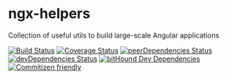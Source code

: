 # ngx-helpers
Collection of useful utils to build large-scale Angular applications

[![Build Status](https://travis-ci.org/joumenharzli/ngx-helpers.svg?branch=master)](https://travis-ci.org/joumenharzli/ngx-helpers)
[![Coverage Status](https://coveralls.io/repos/github/joumenharzli/ngx-helpers/badge.svg?branch=master)](https://coveralls.io/github/joumenharzli/ngx-helpers?branch=master)
[![peerDependencies Status](https://david-dm.org/joumenharzli/ngx-helpers/peer-status.svg)](https://david-dm.org/joumenharzli/ngx-helpers?type=peer)
[![devDependencies Status](https://david-dm.org/joumenharzli/ngx-helpers/dev-status.svg)](https://david-dm.org/joumenharzli/ngx-helpers?type=dev)
[![bitHound Dev Dependencies](https://www.bithound.io/github/joumenharzli/ngx-helpers/badges/devDependencies.svg)](https://www.bithound.io/github/joumenharzli/ngx-helpers/master/dependencies/npm)
[![Commitizen friendly](https://img.shields.io/badge/commitizen-friendly-brightgreen.svg)](http://commitizen.github.io/cz-cli/)
